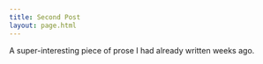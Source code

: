 ```yaml
---
title: Second Post
layout: page.html
---
```


A super-interesting piece of prose I had already written weeks ago.

